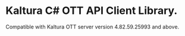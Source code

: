 # Kaltura C# OTT API Client Library.
Compatible with Kaltura OTT server version 4.82.59.25993 and above.
